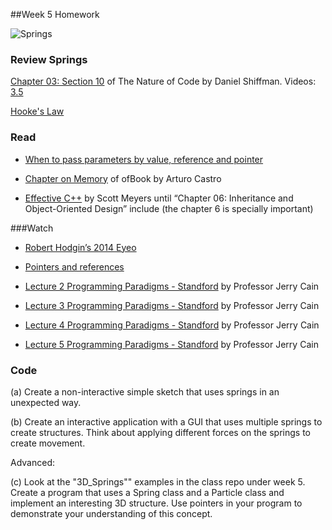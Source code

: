 ##Week 5 Homework


![Springs](http://i.giphy.com/rzZ60yHmZu5RS.gif)

### Review Springs

[Chapter 03: Section 10](http://natureofcode.com/book/chapter-3-oscillation/#chapter03_section10) of The Nature of Code by Daniel Shiffman. Videos: [3.5](https://vimeo.com/channels/natureofcode/59707299)

[Hooke's Law](https://en.wikipedia.org/wiki/Hooke%27s_law)

### Read

* [When to pass parameters by value, reference and pointer](http://www.cplusplus.com/articles/z6vU7k9E/)

* [Chapter on Memory](https://github.com/openframeworks/ofBook/blob/master/chapters/memory/chapter.md) of ofBook by Arturo Castro 

* [Effective C++](http://ptgmedia.pearsoncmg.com/images/9780321334879/samplepages/0321334876.pdf) by Scott Meyers until “Chapter 06: Inheritance and Object-Oriented Design” include (the chapter 6 is specially important)


###Watch
* [Robert Hodgin’s 2014 Eyeo](https://vimeo.com/103537259)

* [Pointers and references](https://www.youtube.com/watch?v=TgsH02sORZ0)

* [Lecture 2 Programming Paradigms - Standford](https://www.youtube.com/watch?v=jTSvthW34GU) by Professor Jerry Cain

* [Lecture 3 Programming Paradigms - Standford](https://www.youtube.com/watch?v=H4MQXBF6FN4) by Professor Jerry Cain

* [Lecture 4 Programming Paradigms - Standford](https://www.youtube.com/watch?v=_eR4rxnM7Lc) by Professor Jerry Cain

* [Lecture 5 Programming Paradigms - Standford](https://www.youtube.com/watch?v=73Z7gaAvovQ) by Professor Jerry Cain


### Code

(a) Create a non-interactive simple sketch that uses springs in an unexpected way. 

(b) Create an interactive application with a GUI that uses multiple springs to create structures. Think about applying different forces on the springs to create movement.  

Advanced:

(c) Look at the "3D_Springs"" examples in the class repo under week 5. Create a program that uses a Spring class and a Particle class and implement an interesting 3D structure. Use pointers in your program to demonstrate your understanding of this concept.